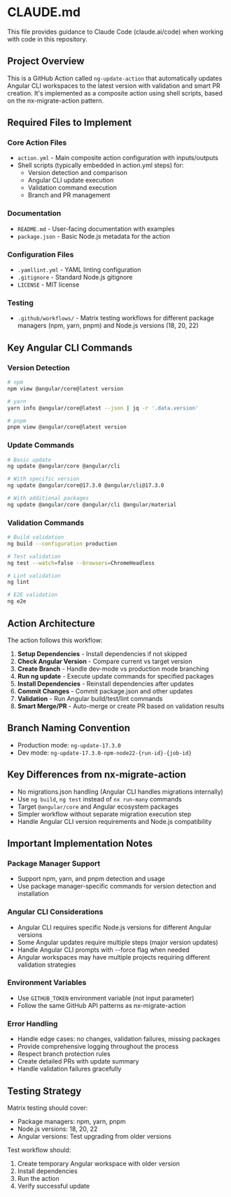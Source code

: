 # CLAUDE.md

This file provides guidance to Claude Code (claude.ai/code) when working with code in this repository.

## Project Overview

This is a GitHub Action called `ng-update-action` that automatically updates Angular CLI workspaces to the latest version with validation and smart PR creation. It's implemented as a composite action using shell scripts, based on the nx-migrate-action pattern.

## Required Files to Implement

### Core Action Files

- `action.yml` - Main composite action configuration with inputs/outputs
- Shell scripts (typically embedded in action.yml steps) for:
  - Version detection and comparison
  - Angular CLI update execution
  - Validation command execution
  - Branch and PR management

### Documentation

- `README.md` - User-facing documentation with examples
- `package.json` - Basic Node.js metadata for the action

### Configuration Files

- `.yamllint.yml` - YAML linting configuration
- `.gitignore` - Standard Node.js gitignore
- `LICENSE` - MIT license

### Testing

- `.github/workflows/` - Matrix testing workflows for different package managers (npm, yarn, pnpm) and Node.js versions (18, 20, 22)

## Key Angular CLI Commands

### Version Detection

```bash
# npm
npm view @angular/core@latest version

# yarn
yarn info @angular/core@latest --json | jq -r '.data.version'

# pnpm
pnpm view @angular/core@latest version
```

### Update Commands

```bash
# Basic update
ng update @angular/core @angular/cli

# With specific version
ng update @angular/core@17.3.0 @angular/cli@17.3.0

# With additional packages
ng update @angular/core @angular/cli @angular/material
```

### Validation Commands

```bash
# Build validation
ng build --configuration production

# Test validation
ng test --watch=false --browsers=ChromeHeadless

# Lint validation
ng lint

# E2E validation
ng e2e
```

## Action Architecture

The action follows this workflow:

1. **Setup Dependencies** - Install dependencies if not skipped
2. **Check Angular Version** - Compare current vs target version
3. **Create Branch** - Handle dev-mode vs production mode branching
4. **Run ng update** - Execute update commands for specified packages
5. **Install Dependencies** - Reinstall dependencies after updates
6. **Commit Changes** - Commit package.json and other updates
7. **Validation** - Run Angular build/test/lint commands
8. **Smart Merge/PR** - Auto-merge or create PR based on validation results

## Branch Naming Convention

- Production mode: `ng-update-17.3.0`
- Dev mode: `ng-update-17.3.0-npm-node22-{run-id}-{job-id}`

## Key Differences from nx-migrate-action

- No migrations.json handling (Angular CLI handles migrations internally)
- Use `ng build`, `ng test` instead of `nx run-many` commands
- Target `@angular/core` and Angular ecosystem packages
- Simpler workflow without separate migration execution step
- Handle Angular CLI version requirements and Node.js compatibility

## Important Implementation Notes

### Package Manager Support

- Support npm, yarn, and pnpm detection and usage
- Use package manager-specific commands for version detection and installation

### Angular CLI Considerations

- Angular CLI requires specific Node.js versions for different Angular versions
- Some Angular updates require multiple steps (major version updates)
- Handle Angular CLI prompts with --force flag when needed
- Angular workspaces may have multiple projects requiring different validation strategies

### Environment Variables

- Use `GITHUB_TOKEN` environment variable (not input parameter)
- Follow the same GitHub API patterns as nx-migrate-action

### Error Handling

- Handle edge cases: no changes, validation failures, missing packages
- Provide comprehensive logging throughout the process
- Respect branch protection rules
- Create detailed PRs with update summary
- Handle validation failures gracefully

## Testing Strategy

Matrix testing should cover:

- Package managers: npm, yarn, pnpm
- Node.js versions: 18, 20, 22
- Angular versions: Test upgrading from older versions

Test workflow should:

1. Create temporary Angular workspace with older version
2. Install dependencies
3. Run the action
4. Verify successful update
